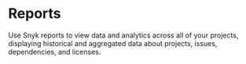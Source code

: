 # Reports

Use Snyk reports to view data and analytics across all of your projects, displaying historical and aggregated data about projects, issues, dependencies, and licenses.


